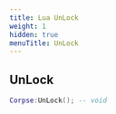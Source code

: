 ```yaml
---
title: Lua UnLock
weight: 1
hidden: true
menuTitle: UnLock
---
```

## UnLock
```lua
Corpse:UnLock(); -- void
```